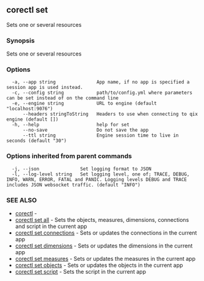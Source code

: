 ## corectl set

Sets one or several resources

### Synopsis

Sets one or several resources

### Options

```
  -a, --app string               App name, if no app is specified a session app is used instead.
  -c, --config string            path/to/config.yml where parameters can be set instead of on the command line
  -e, --engine string            URL to engine (default "localhost:9076")
      --headers stringToString   Headers to use when connecting to qix engine (default [])
  -h, --help                     help for set
      --no-save                  Do not save the app
      --ttl string               Engine session time to live in seconds (default "30")
```

### Options inherited from parent commands

```
  -j, --json               Set logging format to JSON
  -l, --log-level string   Set logging level, one of; TRACE, DEBUG, INFO, WARN, ERROR, FATAL and PANIC. Logging levels DEBUG and TRACE includes JSON websocket traffic. (default "INFO")
```

### SEE ALSO

* [corectl](corectl.md)	 - 
* [corectl set all](corectl_set_all.md)	 - Sets the objects, measures, dimensions, connections and script in the current app
* [corectl set connections](corectl_set_connections.md)	 - Sets or updates the connections in the current app
* [corectl set dimensions](corectl_set_dimensions.md)	 - Sets or updates the dimensions in the current app
* [corectl set measures](corectl_set_measures.md)	 - Sets or updates the measures in the current app
* [corectl set objects](corectl_set_objects.md)	 - Sets or updates the objects in the current app
* [corectl set script](corectl_set_script.md)	 - Sets the script in the current app

